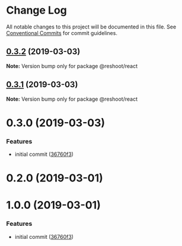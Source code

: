 # Change Log

All notable changes to this project will be documented in this file.
See [Conventional Commits](https://conventionalcommits.org) for commit guidelines.

## [0.3.2](https://github.com/billykwok/reshoot/packages/reshoot-react/compare/@reshoot/react@0.3.1...@reshoot/react@0.3.2) (2019-03-03)

**Note:** Version bump only for package @reshoot/react





## [0.3.1](https://github.com/billykwok/reshoot/packages/reshoot-react/compare/@reshoot/react@0.3.0...@reshoot/react@0.3.1) (2019-03-03)

**Note:** Version bump only for package @reshoot/react





# 0.3.0 (2019-03-03)


### Features

* initial commit ([36760f3](https://github.com/billykwok/reshoot/packages/reshoot-react/commit/36760f3))





# 0.2.0 (2019-03-01)



# 1.0.0 (2019-03-01)


### Features

* initial commit ([36760f3](https://github.com/billykwok/reshoot/packages/reshoot-react/commit/36760f3))
